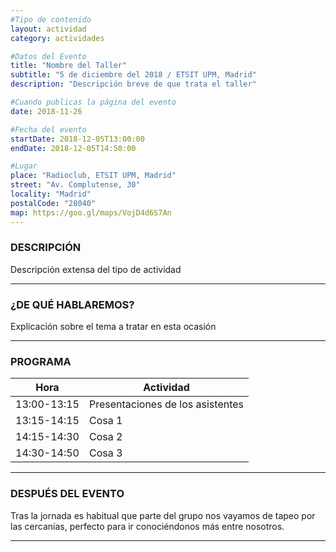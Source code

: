 ```yaml
---
#Tipo de contenido
layout: actividad
category: actividades

#Datos del Evento
title: "Nombre del Taller"
subtitle: "5 de diciembre del 2018 / ETSIT UPM, Madrid"
description: "Descripción breve de que trata el taller"

#Cuando publicas la página del evento
date: 2018-11-26

#Fecha del evento
startDate: 2018-12-05T13:00:00
endDate: 2018-12-05T14:50:00

#Lugar
place: "Radioclub, ETSIT UPM, Madrid"
street: "Av. Complutense, 30"
locality: "Madrid"
postalCode: "28040"
map: https://goo.gl/maps/VojD4d6S7An
---
```


### DESCRIPCIÓN

Descripción extensa del tipo de actividad

---

### ¿DE QUÉ HABLAREMOS?

Explicación sobre el tema a tratar en esta ocasión

---

### PROGRAMA

| Hora | Actividad |
|---|---|
| 13:00-13:15   | Presentaciones de los asistentes  |
| 13:15-14:15   | Cosa 1 |
| 14:15-14:30   | Cosa 2 |
| 14:30-14:50   | Cosa 3 |

---

### DESPUÉS DEL EVENTO

Tras la jornada es habitual que parte del grupo nos vayamos de tapeo por las cercanías, perfecto para ir conociéndonos más entre nosotros.

---
